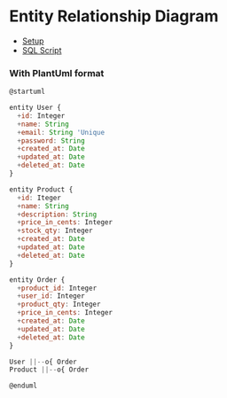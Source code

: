 # Entity Relationship Diagram
- [Setup](./erd_plantuml.md)
- [SQL Script](./erd.sql)
### With PlantUml format
```js
@startuml

entity User {
  +id: Integer
  +name: String
  +email: String 'Unique
  +password: String
  +created_at: Date
  +updated_at: Date
  +deleted_at: Date
}

entity Product {
  +id: Iteger
  +name: String
  +description: String
  +price_in_cents: Integer
  +stock_qty: Integer
  +created_at: Date
  +updated_at: Date
  +deleted_at: Date
}

entity Order {
  +product_id: Integer
  +user_id: Integer
  +product_qty: Integer
  +price_in_cents: Integer
  +created_at: Date
  +updated_at: Date
  +deleted_at: Date
}

User ||--o{ Order
Product ||--o{ Order

@enduml
```
